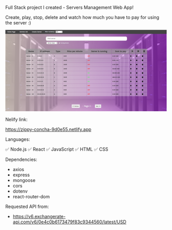 Full Stack project I created - Servers Management Web App!<br />

Create, play, stop, delete and watch how much you have to pay for using the server :)<br />

![alt text](https://github.com/rotemshaked/server-app-client/blob/f6583e2547630d6cd62f7c91f6572c5367d5d5a3/src/assets/servers-web-app.png)<br />

Nelify link:

https://zippy-concha-9d0e55.netlify.app

Languages:

✅ Node.js
✅ React
✅ JavaScript
✅ HTML
✅ CSS

Dependencies:

- axios
- express
- mongoose
- cors
- dotenv
- react-router-dom

Requested API from:

- https://v6.exchangerate-api.com/v6/0e4c0b6173479f83c9344560/latest/USD
